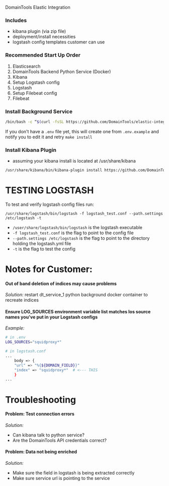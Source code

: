 DomainTools Elastic Integration

### Includes

- kibana plugin (via zip file)
- deployment/install necessities
- logstash config templates customer can use

### Recommended Start Up Order

1. Elasticsearch
1. DomainTools Backend Python Service (Docker)
1. Kibana
1. Setup Logstash config
1. Logstash
1. Setup Filebeat config
1. Filebeat

### Install Background Service

```bash
/bin/bash -c “$(curl -fsSL https://github.com/DomainTools/elastic-integration/raw/main/install.sh)”
```

If you don't have a `.env` file yet, this will create one from `.env.example` and notify you to edit it and retry `make install`

### Install Kibana Plugin

- assuming your kibana install is located at /usr/share/kibana

```bash
/usr/share/kibana/bin/kibana-plugin install https://github.com/DomainTools/elastic-integration/raw/main/domaintools[elastic-version]-[current version].zip
```

# TESTING LOGSTASH

To test and verify logstash config files run:

`/usr/share/logstash/bin/logstash -f logstash_test.conf --path.settings /etc/logstash -t`

- `/user/share/logstash/bin/logstash` is the logstash executable
- `-f logstash_test.conf` is the flag to point to the config file
- `--path.settings /etc/logstash` is the flag to point to the directory holding the logstash.yml file
- `-t` is the flag to test the config 

# Notes for Customer:

#### Out of band deletion of indices may cause problems

*Solution:* restart dt_service_1 python background docker container to recreate indices

#### Ensure LOG_SOURCES environment variable list matches los source names you've put in your Logstash configs

*Example:*

```bash
# in .env
LOG_SOURCES="squidproxy*"
```

```bash
# in logstash.conf
...
    body => {
	"url" => "%{${DOMAIN_FIELD}}"
	"index" => "squidproxy*"  # <--- THIS
    }
...
```

# Troubleshooting

#### Problem: Test connection errors

*Solution:*
- Can kibana talk to python service?
- Are the DomainTools API credentials correct?

#### Problem: Data not being enriched

*Solution:*
- Make sure the field in logstash is being extracted correctly
- Make sure service url is pointing to the service

